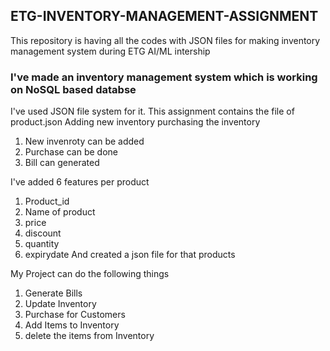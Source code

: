 ## ETG-INVENTORY-MANAGEMENT-ASSIGNMENT
This repository is having all the codes with JSON files for making inventory management system during ETG  AI/ML intership

### I've made an inventory management system which is working on NoSQL based databse

I've used JSON file system for it.
This assignment contains the file of 
product.json
Adding new inventory
purchasing the inventory
1. New invenroty can be added
2. Purchase can be done
3. Bill can generated

I've added 6 features per product
1. Product_id
2. Name of product
3. price
4. discount
5. quantity
6. expirydate
And created a json file for that products
 
My Project can do the following things
1. Generate Bills
2. Update Inventory
3. Purchase for Customers
4. Add Items to Inventory
5. delete the items from Inventory
